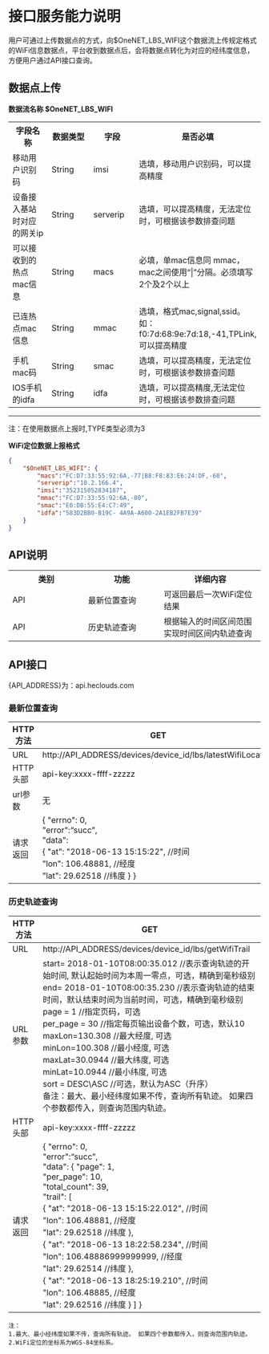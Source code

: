# 接口服务能力说明

用户可通过上传数据点的方式，向\$OneNET_LBS_WIFI这个数据流上传规定格式的WiFi信息数据点，平台收到数据点后，会将数据点转化为对应的经纬度信息，方便用户通过API接口查询。

## 数据点上传

**数据流名称   $OneNET_LBS_WIFI**

<table>
<tr><th width="20%">字段名称</th><th width="20%">数据类型</th><th width="20%">字段</th><th>是否必填</th></tr>
<tr><td>移动用户识别码</td><td>String</td><td>imsi</td><td>选填，移动用户识别码，可以提高精度</td></tr>
<tr><td>设备接入基站时对应的网关ip</td><td>String</td><td>serverip</td><td>选填，可以提高精度，无法定位时，可根据该参数排查问题</td></tr>
<tr><td>可以接收到的热点mac信息</td><td>String</td><td>macs</td><td>必填，单mac信息同 mmac，mac之间使用“|”分隔。必须填写2个及2个以上</td></tr>
<tr><td>已连热点mac信息</td><td>String</td><td>mmac</td><td>选填，格式mac,signal,ssid。如：f0:7d:68:9e:7d:18,-41,TPLink,可以提高精度</td></tr>
<tr><td>手机mac码</td><td>String</td><td>smac</td><td>选填，可以提高精度，无法定位时，可根据该参数排查问题</td></tr>
<tr><td>IOS手机的idfa</td><td>String</td><td>idfa</td><td>选填，可以提高精度,无法定位时，可根据该参数排查问题</td></tr>
</table>

-------------
注：在使用数据点上报时,TYPE类型必须为3

**WiFi定位数据上报格式**
```json
{
	"$OneNET_LBS_WIFI": {
		"macs":"FC:D7:33:55:92:6A,-77|B8:F8:83:E6:24:DF,-60",
        "serverip":"10.2.166.4",
        "imsi":"352315052834187",
        "mmac":"FC:D7:33:55:92:6A,-80",
        "smac":"E0:DB:55:E4:C7:49",
        "idfa":"583D2BB0-B19C- 4A9A-A600-2A1EB2FB7E39"
	}
}
```


## API说明

<table>
<tr><th width="30%">类别</th><th width="30%">功能</th><th>详细内容</th></tr>
<tr><td>API</td><td>最新位置查询</td><td>可返回最后一次WiFi定位结果</td></tr>
<tr><td>API</td><td>历史轨迹查询</td><td>根据输入的时间区间范围实现时间区间内轨迹查询</td></tr>
</table>

## API接口

{API_ADDRESS}为：api.heclouds.com

### 最新位置查询

| HTTP方法 | GET|
|----------|-|
| URL      | http://API_ADDRESS/devices/device_id/lbs/latestWifiLocation    |
| HTTP头部 | api-key:xxxx-ffff-zzzzz
| url参数  | 无|
| 请求返回 | {  "errno": 0, <br/> "error":“succ”,  <br/>"data": <br/> { "at": "2018-06-13 15:15:22", //时间 <br/>"lon": 106.48881, //经度 <br/> "lat": 29.62518 //纬度 } } |

### 历史轨迹查询

| HTTP方法 | GET                                                    |
|----------|--|
| URL  | http://API_ADDRESS/devices/device_id/lbs/getWifiTrail         
| URL参数  | start= 2018-01-10T08:00:35.012 //表示查询轨迹的开始时间, 默认起始时间为本周一零点，可选，精确到毫秒级别 <br/>end= 2018-01-10T08:00:35.230 //表示查询轨迹的结束时间，默认结束时间为当前时间，可选，精确到毫秒级别  <br/>page = 1 //指定页码，可选  <br/>per_page = 30 //指定每页输出设备个数，可选，默认10 <br/>maxLon=130.308 //最大经度, 可选  <br/>minLon=100.308 //最小经度, 可选 <br/> maxLat=30.0944 //最大纬度, 可选  <br/>minLat=10.0944 //最小纬度, 可选  <br/>sort = DESC\ASC //可选，默认为ASC（升序）  <br/>备注：最大、最小经纬度如果不传，查询所有轨迹。 如果四个参数都传入，则查询范围内轨迹。 |
| HTTP头部 | api-key:xxxx-ffff-zzzzz                              |
| 请求返回 | { "errno": 0,  <br/>"error":“succ”,  <br/>"data": { "page": 1, <br/> "per_page": 10,  <br/>"total_count": 39,  <br/>"trail": [ <br/> { "at": "2018-06-13 15:15:22.012", //时间  <br/> "lon": 106.48881, //经度  <br/>"lat": 29.62518 //纬度 }, <br/> { "at": "2018-06-13 18:22:58.234", //时间 <br/> "lon": 106.48886999999999, //经度  <br/>"lat": 29.62514 //纬度 }, <br/> { "at": "2018-06-13 18:25:19.210", //时间   <br/>"lon": 106.48885, //经度 <br/> "lat": 29.62516 //纬度 } ] }|

    注：
    1.最大、最小经纬度如果不传，查询所有轨迹。 如果四个参数都传入，则查询范围内轨迹。
    2.WiFi定位的坐标系为WGS-84坐标系。


